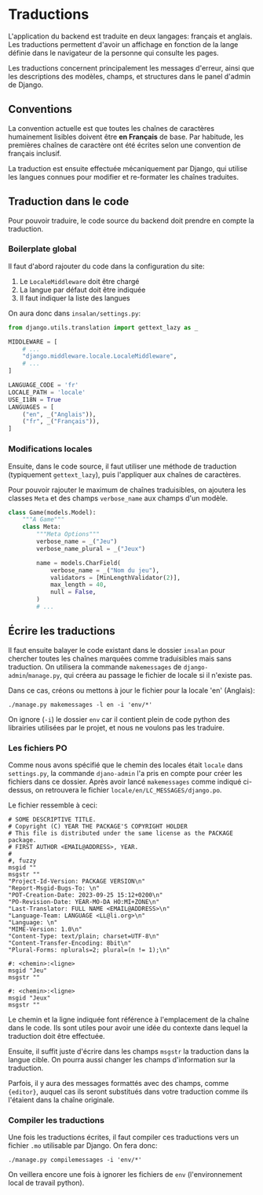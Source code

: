 # Traductions

L'application du backend est traduite en deux langages: français et anglais.
Les traductions permettent d'avoir un affichage en fonction de la lange définie
dans le navigateur de la personne qui consulte les pages.

Les traductions concernent principalement les messages d'erreur, ainsi que les
descriptions des modèles, champs, et structures dans le panel d'admin de Django.

## Conventions

La convention actuelle est que toutes les chaînes de caractères humainement
lisibles doivent être **en Français** de base. Par habitude, les premières
chaînes de caractère ont été écrites selon une convention de français inclusif.

La traduction est ensuite effectuée mécaniquement par Django, qui utilise les
langues connues pour modifier et re-formater les chaînes traduites.

## Traduction dans le code

Pour pouvoir traduire, le code source du backend doit prendre en compte la
traduction.

### Boilerplate global

Il faut d'abord rajouter du code dans la configuration du site:
1. Le `LocaleMiddleware` doit être chargé
2. La langue par défaut doit être indiquée
3. Il faut indiquer la liste des langues

On aura donc dans `insalan/settings.py`:
```python
from django.utils.translation import gettext_lazy as _

MIDDLEWARE = [
    # ...
    "django.middleware.locale.LocaleMiddleware",
    # ...
]

LANGUAGE_CODE = 'fr'
LOCALE_PATH = 'locale'
USE_I18N = True
LANGUAGES = [
    ("en", _("Anglais")),
    ("fr", _("Français")),
]
```

### Modifications locales

Ensuite, dans le code source, il faut utiliser une méthode de traduction
(typiquement `gettext_lazy`), puis l'appliquer aux chaînes de caractères.

Pour pouvoir rajouter le maximum de chaînes traduisibles, on ajoutera les
classes `Meta` et des champs `verbose_name` aux champs d'un modèle.

```python
class Game(models.Model):
    """A Game"""
    class Meta:
        """Meta Options"""
        verbose_name = _("Jeu")
        verbose_name_plural = _("Jeux")

        name = models.CharField(
            verbose_name = _("Nom du jeu"),
            validators = [MinLengthValidator(2)],
            max_length = 40,
            null = False,
        )
        # ...
```

## Écrire les traductions

Il faut ensuite balayer le code existant dans le dossier `insalan` pour chercher
toutes les chaînes marquées comme traduisibles mais sans traduction. On
utilisera la commande `makemessages` de `django-admin`/`manage.py`, qui créera
au passage le fichier de locale si il n'existe pas.

Dans ce cas, créons ou mettons à jour le fichier pour la locale 'en' (Anglais):
```shell
./manage.py makemessages -l en -i 'env/*'
```

On ignore (`-i`) le dossier `env` car il contient plein de code python des
librairies utilisées par le projet, et nous ne voulons pas les traduire.

### Les fichiers PO

Comme nous avons spécifié que le chemin des locales était `locale` dans
`settings.py`, la commande `djano-admin` l'a pris en compte pour créer les
fichiers dans ce dossier. Après avoir lancé `makemessages` comme indiqué
ci-dessus, on retrouvera le fichier `locale/en/LC_MESSAGES/django.po`.

Le fichier ressemble à ceci:
```po
# SOME DESCRIPTIVE TITLE.
# Copyright (C) YEAR THE PACKAGE'S COPYRIGHT HOLDER
# This file is distributed under the same license as the PACKAGE package.
# FIRST AUTHOR <EMAIL@ADDRESS>, YEAR.
#
#, fuzzy
msgid ""
msgstr ""
"Project-Id-Version: PACKAGE VERSION\n"
"Report-Msgid-Bugs-To: \n"
"POT-Creation-Date: 2023-09-25 15:12+0200\n"
"PO-Revision-Date: YEAR-MO-DA HO:MI+ZONE\n"
"Last-Translator: FULL NAME <EMAIL@ADDRESS>\n"
"Language-Team: LANGUAGE <LL@li.org>\n"
"Language: \n"
"MIME-Version: 1.0\n"
"Content-Type: text/plain; charset=UTF-8\n"
"Content-Transfer-Encoding: 8bit\n"
"Plural-Forms: nplurals=2; plural=(n != 1);\n"

#: <chemin>:<ligne>
msgid "Jeu"
msgstr ""

#: <chemin>:<ligne>
msgid "Jeux"
msgstr ""
```

Le chemin et la ligne indiquée font référence à l'emplacement de la chaîne dans
le code. Ils sont utiles pour avoir une idée du contexte dans lequel la
traduction doit être effectuée.

Ensuite, il suffit juste d'écrire dans les champs `msgstr` la traduction dans la
langue cible. On pourra aussi changer les champs d'information sur la
traduction.

Parfois, il y aura des messages formattés avec des champs, comme `{editor}`,
auquel cas ils seront substitués dans votre traduction comme ils l'étaient dans
la chaîne originale.

### Compiler les traductions

Une fois les traductions écrites, il faut compiler ces traductions vers un
fichier `.mo` utilisable par Django. On fera donc:

```shell
./manage.py compilemessages -i 'env/*'
```

On veillera encore une fois à ignorer les fichiers de `env` (l'environnement
local de travail python).
